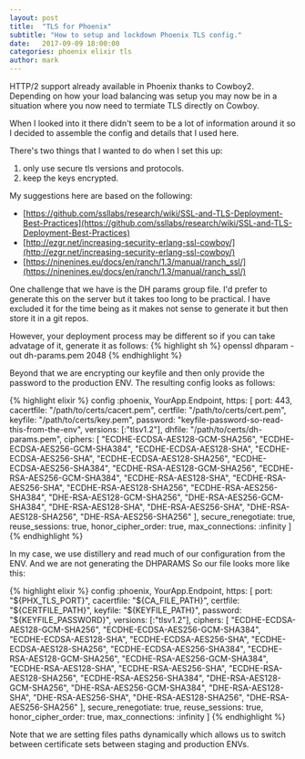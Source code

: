```yaml
---
layout: post
title:  "TLS for Phoenix"
subtitle: "How to setup and lockdown Phoenix TLS config."
date:   2017-09-09 18:00:00
categories: phoenix elixir tls
author: mark
---
```


HTTP/2 support already available in Phoenix thanks to Cowboy2. Depending on how your load balancing was setup you may
now be in a situation where you now need to termiate TLS directly on Cowboy.

When I looked into it there didn't seem to be a lot of information around it so I decided to assemble the config
and details that I used here.

There's two things that I wanted to do when I set this up:

  1. only use secure tls versions and protocols.
  2. keep the keys encrypted.

My suggestions here are based on the following:

  - [https://github.com/ssllabs/research/wiki/SSL-and-TLS-Deployment-Best-Practices](https://github.com/ssllabs/research/wiki/SSL-and-TLS-Deployment-Best-Practices)
  - [http://ezgr.net/increasing-security-erlang-ssl-cowboy/](http://ezgr.net/increasing-security-erlang-ssl-cowboy/)
  - [https://ninenines.eu/docs/en/ranch/1.3/manual/ranch_ssl/](https://ninenines.eu/docs/en/ranch/1.3/manual/ranch_ssl/)

One challenge that we have is the DH params group file. I'd prefer to generate this on the server but it
takes too long to be practical. I have excluded it for the time being as it makes not sense to generate it
but then store it in a git repos.

However, your deployment process may be different so if you can take advatage of it, generate it as follows:
{% highlight sh %}
openssl dhparam -out dh-params.pem 2048
{% endhighlight %}

Beyond that we are encrypting our keyfile and then only provide the password to the production ENV.
The resulting config looks as follows:

{% highlight elixir %}
config :phoenix, YourApp.Endpoint,
  https: [
    port: 443,
    cacertfile: "/path/to/certs/cacert.pem",
    certfile: "/path/to/certs/cert.pem",
    keyfile: "/path/to/certs/key.pem",
    password: "keyfile-password-so-read-this-from-the-env",
    versions: [:"tlsv1.2"],
    dhfile: "/path/to/certs/dh-params.pem",
    ciphers: [
      "ECDHE-ECDSA-AES128-GCM-SHA256", "ECDHE-ECDSA-AES256-GCM-SHA384", "ECDHE-ECDSA-AES128-SHA",
      "ECDHE-ECDSA-AES256-SHA", "ECDHE-ECDSA-AES128-SHA256", "ECDHE-ECDSA-AES256-SHA384",
      "ECDHE-RSA-AES128-GCM-SHA256", "ECDHE-RSA-AES256-GCM-SHA384", "ECDHE-RSA-AES128-SHA",
      "ECDHE-RSA-AES256-SHA", "ECDHE-RSA-AES128-SHA256", "ECDHE-RSA-AES256-SHA384",
      "DHE-RSA-AES128-GCM-SHA256", "DHE-RSA-AES256-GCM-SHA384", "DHE-RSA-AES128-SHA",
      "DHE-RSA-AES256-SHA", "DHE-RSA-AES128-SHA256", "DHE-RSA-AES256-SHA256"
    ],
    secure_renegotiate: true,
    reuse_sessions: true,
    honor_cipher_order: true,
    max_connections: :infinity
  ]
{% endhighlight %}

In my case, we use distillery and read much of our configuration from the ENV. And we are not generating the DHPARAMS
So our file looks more like this:

{% highlight elixir %}
config :phoenix, YourApp.Endpoint,
  https: [
    port: "${PHX_TLS_PORT}",
    cacertfile: "${CA_FILE_PATH}",
    certfile: "${CERTFILE_PATH}",
    keyfile: "${KEYFILE_PATH}",
    password: "${KEYFILE_PASSWORD}",
    versions: [:"tlsv1.2"],
    ciphers: [
      "ECDHE-ECDSA-AES128-GCM-SHA256", "ECDHE-ECDSA-AES256-GCM-SHA384", "ECDHE-ECDSA-AES128-SHA",
      "ECDHE-ECDSA-AES256-SHA", "ECDHE-ECDSA-AES128-SHA256", "ECDHE-ECDSA-AES256-SHA384",
      "ECDHE-RSA-AES128-GCM-SHA256", "ECDHE-RSA-AES256-GCM-SHA384", "ECDHE-RSA-AES128-SHA",
      "ECDHE-RSA-AES256-SHA", "ECDHE-RSA-AES128-SHA256", "ECDHE-RSA-AES256-SHA384",
      "DHE-RSA-AES128-GCM-SHA256", "DHE-RSA-AES256-GCM-SHA384", "DHE-RSA-AES128-SHA",
      "DHE-RSA-AES256-SHA", "DHE-RSA-AES128-SHA256", "DHE-RSA-AES256-SHA256"
    ],
    secure_renegotiate: true,
    reuse_sessions: true,
    honor_cipher_order: true,
    max_connections: :infinity
  ]
{% endhighlight %}

Note that we are setting files paths dynamically which allows us to switch between certificate sets between staging
and production ENVs.
